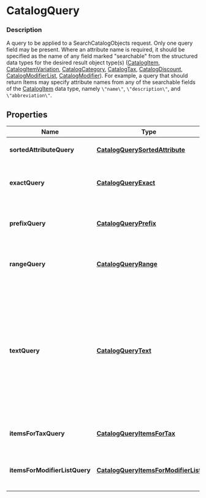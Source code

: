 
# CatalogQuery

### Description

A query to be applied to a SearchCatalogObjects request. Only one query field may be present.  Where an attribute name is required, it should be specified as the name of any field marked \"searchable\" from the structured data types for the desired result object type(s) ([CatalogItem](#type-catalogitem), [CatalogItemVariation](#type-catalogitemvariation), [CatalogCategory](#type-catalogcategory), [CatalogTax](#type-catalogtax), [CatalogDiscount](#type-catalogdiscount), [CatalogModifierList](#type-catalogmodifierlist), [CatalogModifier](#type-catalogmodifier)).  For example, a query that should return Items may specify attribute names from any of the searchable fields of the [CatalogItem](#type-catalogitem) data type, namely `\"name\"`, `\"description\"`, and `\"abbreviation\"`.

## Properties
Name | Type | Description | Notes
------------ | ------------- | ------------- | -------------
**sortedAttributeQuery** | [**CatalogQuerySortedAttribute**](CatalogQuerySortedAttribute.md) | A query that returns all objects, sorted by the given attribute. |  [optional]
**exactQuery** | [**CatalogQueryExact**](CatalogQueryExact.md) | A query that returns only objects for which the given (string-valued) attribute has the given case-insensitive value. |  [optional]
**prefixQuery** | [**CatalogQueryPrefix**](CatalogQueryPrefix.md) | A query that returns only objects for which the given (string-valued) attribute has the given case-insensitive prefix. |  [optional]
**rangeQuery** | [**CatalogQueryRange**](CatalogQueryRange.md) | A query that returns only objects for which the given (integer-valued) attribute lies in the given range. |  [optional]
**textQuery** | [**CatalogQueryText**](CatalogQueryText.md) | A query that returns only objects whose searchable attributes contain all of the given keywords as prefixes. For example, if a [CatalogItem](#type-catalogitem) contains attributes &#x60;{\&quot;name\&quot;: \&quot;t-shirt\&quot;}&#x60; and &#x60;{\&quot;description\&quot;: \&quot;Small, Purple\&quot;}&#x60;, it will be matched by the query &#x60;{\&quot;keywords\&quot;: [\&quot;shirt\&quot;, \&quot;sma\&quot;, \&quot;purp\&quot;]}&#x60;. |  [optional]
**itemsForTaxQuery** | [**CatalogQueryItemsForTax**](CatalogQueryItemsForTax.md) | A query that returns all [CatalogItem](#type-catalogitem)s that have any of the given [CatalogTax](#type-catalogtax)es enabled. |  [optional]
**itemsForModifierListQuery** | [**CatalogQueryItemsForModifierList**](CatalogQueryItemsForModifierList.md) | A query that returns all [CatalogItem](#type-catalogitem)s that have any of the given [CatalogModifierList](#type-catalogmodifierlist)s enabled. |  [optional]



